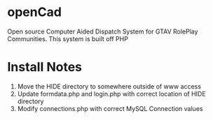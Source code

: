 # openCad
Open source Computer Aided Dispatch System for GTAV RolePlay Communities. This system is built off PHP

# Install Notes
1. Move the HIDE directory to somewhere outside of www access
2. Update formdata.php and login.php with correct location of HIDE directory
2. Modify connections.php with correct MySQL Connection values
